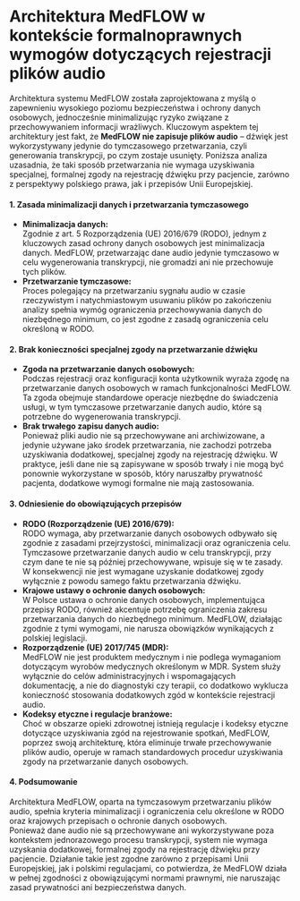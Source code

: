 # Architektura MedFLOW w kontekście formalnoprawnych wymogów dotyczących rejestracji plików audio

Architektura systemu MedFLOW została zaprojektowana z myślą o zapewnieniu wysokiego poziomu bezpieczeństwa i ochrony danych osobowych, jednocześnie minimalizując ryzyko związane z przechowywaniem informacji wrażliwych. Kluczowym aspektem tej architektury jest fakt, że **MedFLOW nie zapisuje plików audio** – dźwięk jest wykorzystywany jedynie do tymczasowego przetwarzania, czyli generowania transkrypcji, po czym zostaje usunięty. Poniższa analiza uzasadnia, że taki sposób przetwarzania nie wymaga uzyskiwania specjalnej, formalnej zgody na rejestrację dźwięku przy pacjencie, zarówno z perspektywy polskiego prawa, jak i przepisów Unii Europejskiej.

#### 1. Zasada minimalizacji danych i przetwarzania tymczasowego

* **Minimalizacja danych:**\
  Zgodnie z art. 5 Rozporządzenia (UE) 2016/679 (RODO), jednym z kluczowych zasad ochrony danych osobowych jest minimalizacja danych. MedFLOW, przetwarzając dane audio jedynie tymczasowo w celu wygenerowania transkrypcji, nie gromadzi ani nie przechowuje tych plików.
* **Przetwarzanie tymczasowe:**\
  Proces polegający na przetwarzaniu sygnału audio w czasie rzeczywistym i natychmiastowym usuwaniu plików po zakończeniu analizy spełnia wymóg ograniczenia przechowywania danych do niezbędnego minimum, co jest zgodne z zasadą ograniczenia celu określoną w RODO.

#### 2. Brak konieczności specjalnej zgody na przetwarzanie dźwięku

* **Zgoda na przetwarzanie danych osobowych:**\
  Podczas rejestracji oraz konfiguracji konta użytkownik wyraża zgodę na przetwarzanie danych osobowych w ramach funkcjonalności MedFLOW. Ta zgoda obejmuje standardowe operacje niezbędne do świadczenia usługi, w tym tymczasowe przetwarzanie danych audio, które są potrzebne do wygenerowania transkrypcji.
* **Brak trwałego zapisu danych audio:**\
  Ponieważ pliki audio nie są przechowywane ani archiwizowane, a jedynie używane jako środek przetwarzania, nie zachodzi potrzeba uzyskiwania dodatkowej, specjalnej zgody na rejestrację dźwięku. W praktyce, jeśli dane nie są zapisywane w sposób trwały i nie mogą być ponownie wykorzystane w sposób, który naruszałby prywatność pacjenta, dodatkowe wymogi formalne nie mają zastosowania.

#### 3. Odniesienie do obowiązujących przepisów

* **RODO (Rozporządzenie (UE) 2016/679):**\
  RODO wymaga, aby przetwarzanie danych osobowych odbywało się zgodnie z zasadami przejrzystości, minimalizacji oraz ograniczenia celu. Tymczasowe przetwarzanie danych audio w celu transkrypcji, przy czym dane te nie są później przechowywane, wpisuje się w te zasady. W konsekwencji nie jest wymagane uzyskanie dodatkowej zgody wyłącznie z powodu samego faktu przetwarzania dźwięku.
* **Krajowe ustawy o ochronie danych osobowych:**\
  W Polsce ustawa o ochronie danych osobowych, implementująca przepisy RODO, również akcentuje potrzebę ograniczenia zakresu przetwarzania danych do niezbędnego minimum. MedFLOW, działając zgodnie z tymi wymogami, nie narusza obowiązków wynikających z polskiej legislacji.
* **Rozporządzenie (UE) 2017/745 (MDR):**\
  MedFLOW nie jest produktem medycznym i nie podlega wymaganiom dotyczącym wyrobów medycznych określonym w MDR. System służy wyłącznie do celów administracyjnych i wspomagających dokumentację, a nie do diagnostyki czy terapii, co dodatkowo wyklucza konieczność stosowania dodatkowych zgód w kontekście rejestracji audio.
* **Kodeksy etyczne i regulacje branżowe:**\
  Choć w obszarze opieki zdrowotnej istnieją regulacje i kodeksy etyczne dotyczące uzyskiwania zgód na rejestrowanie spotkań, MedFLOW, poprzez swoją architekturę, która eliminuje trwałe przechowywanie plików audio, operuje w ramach standardowych procedur uzyskiwania zgody na przetwarzanie danych osobowych.

#### 4. Podsumowanie

Architektura MedFLOW, oparta na tymczasowym przetwarzaniu plików audio, spełnia kryteria minimalizacji i ograniczenia celu określone w RODO oraz krajowych przepisach o ochronie danych osobowych.\
Ponieważ dane audio nie są przechowywane ani wykorzystywane poza kontekstem jednorazowego procesu transkrypcji, system nie wymaga uzyskania dodatkowej, formalnej zgody na rejestrację dźwięku przy pacjencie. Działanie takie jest zgodne zarówno z przepisami Unii Europejskiej, jak i polskimi regulacjami, co potwierdza, że MedFLOW działa w pełnej zgodności z obowiązującymi normami prawnymi, nie naruszając zasad prywatności ani bezpieczeństwa danych.
